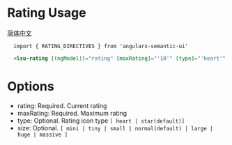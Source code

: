 # Rating Usage
<a href="https://github.com/lon-yang/angularx-semantic-ui/blob/master/src/rating/README_CN.md">简体中文</a>

```typesctript
  import { RATING_DIRECTIVES } from 'angularx-semantic-ui'
```
```html
  <lsu-rating [(ngModel)]="rating" [maxRating]="'10'" [type]="'heart'" [size]="'huge'"></lsu-rating>
```

# Options
- rating:  Required. Current rating
- maxRating:  Required. Maximum rating
- type:  Optional. Rating icon type ` [ heart | star(default)] `
- size:  Optional. ` [ mini | tiny | small | normal(default) | large | huge | massive ] `
